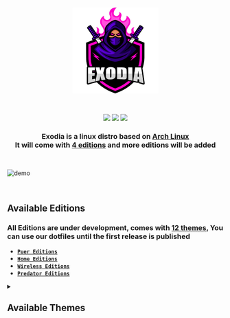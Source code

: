 <!-- LOGO -->

<p align="center">
  <img src="https://github.com/Exodia-OS/.github/blob/8ea8809a8b8b7a4d8e54c3ef2b88f6be5e34afdb/profile/img/exodia-logo.png" height="200" width="200" alt="Exodia"></a>
</p>

</br>

<!-- LOGO -->

<!-- shields -->

<p align="center">
  
  <img src="https://img.shields.io/badge/Maintained%3F-Yes-deeppink?style=for-the-badge">
  <img src="https://img.shields.io/github/license/Exodia-OS/.github?style=for-the-badge&color=blueviolet">
  <img src="https://img.shields.io/github/issues/Exodia-OS/exodia-bspwm?color=purple&style=for-the-badge">
  
</p>

<!-- shields -->

<!-- distro description -->

<h3 align="center">Exodia is a linux distro based on <a href="https://www.archlinux.org">Arch Linux</a> </br> It will come with <a href="#available-editions">4 editions</a> and more editions will be added </h3>

<!-- distro description -->

<!-- distro demo -->

</br>

![demo](https://github.com/Exodia-OS/.github/blob/698e607384608e36f14059fd08e380d1ddc69808/profile/gif/view.gif)

</br>

<!-- distro demo -->

<!-- Available Editions -->

## Available Editions

### All Editions are under development, comes with [12 themes](#available-themes), You can use our dotfiles until the first release is published

- [**`Puer Editions`**](https://github.com/Exodia-OS/exodia-pure)
- [**`Home Editions`**](https://github.com/Exodia-OS/exodia-home-ISO)
- [**`Wireless Editions`**](https://github.com/Exodia-OS/exodia-wireless)
- [**`Predator Editions`**](https://github.com/Exodia-OS/bspwm-Predator)

<!-- Available Editions -->

<!-- Available Themes Previews -->


<details>
   <summary><h2>Available Themes</h2></summary>
</br>

|Red Jungles|Emilia|Gruvbox|
|--|--|--|
| ![](https://github.com/Exodia-OS/.github/blob/698e607384608e36f14059fd08e380d1ddc69808/profile/gif/Red-Jungles.png) | ![](https://github.com/Exodia-OS/.github/blob/698e607384608e36f14059fd08e380d1ddc69808/profile/gif/Emilia.png) | ![](https://github.com/Exodia-OS/.github/blob/698e607384608e36f14059fd08e380d1ddc69808/profile/gif/Gruvbox.png) |

|Hack|Red and Black|Rick|
|--|--|--|
| ![](https://github.com/Exodia-OS/.github/blob/698e607384608e36f14059fd08e380d1ddc69808/profile/gif/Hack.png) | ![](https://github.com/Exodia-OS/.github/blob/698e607384608e36f14059fd08e380d1ddc69808/profile/gif/Red-And-Black.png) | ![](https://github.com/Exodia-OS/.github/blob/698e607384608e36f14059fd08e380d1ddc69808/profile/gif/Rick.png) |

|Hack The Box|BlackArch|Neon|
|--|--|--|
| ![](https://github.com/Exodia-OS/.github/blob/698e607384608e36f14059fd08e380d1ddc69808/profile/gif/Hack-The-Box.png) | ![](https://github.com/Exodia-OS/.github/blob/698e607384608e36f14059fd08e380d1ddc69808/profile/gif/BlackArch.png) | ![](https://github.com/Exodia-OS/.github/blob/698e607384608e36f14059fd08e380d1ddc69808/profile/gif/Neon.png) |

|AXYL|Amarena|JapaneseCity|
|--|--|--|
| ![](https://github.com/Exodia-OS/.github/blob/698e607384608e36f14059fd08e380d1ddc69808/profile/gif/AXYL.png) | ![](https://github.com/Exodia-OS/.github/blob/698e607384608e36f14059fd08e380d1ddc69808/profile/gif/Amarena.png) | ![](https://github.com/Exodia-OS/.github/blob/698e607384608e36f14059fd08e380d1ddc69808/profile/gif/JapaneseCity.png) |



</details>



<!-- Available Themes Previews -->
